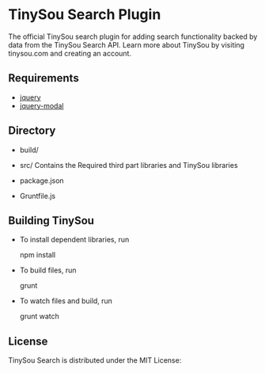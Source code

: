 TinySou Search Plugin
=========
The official TinySou search plugin for adding search functionality backed by data from the TinySou Search API. Learn more about TinySou by visiting tinysou.com and creating an account.

Requirements
---------
* [jquery](https://github.com/jquery/jquery)
* [jquery-modal](https://github.com/kylefox/jquery-modal)

Directory
---------
* build/

* src/
Contains the Required third part libraries and TinySou libraries
* package.json
* Gruntfile.js

Building TinySou
---------

* To install dependent libraries, run

  npm install

* To build files, run

  grunt

* To watch files and build, run

  grunt watch

License
---------
TinySou Search is distributed under the MIT License:
